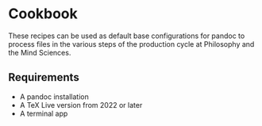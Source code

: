 # Cookbook
These recipes can be used as default base configurations for pandoc to process files in the various steps of the production cycle at Philosophy and the Mind Sciences.

## Requirements
- A pandoc installation
- A TeX Live version from 2022 or later
- A terminal app

